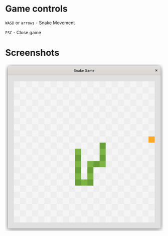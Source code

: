 # Game controls

`WASD` or `arrows` - Snake Movement

`ESC` - Close game

# Screenshots

<p style="text-align: center">
    <img src="images/screenshot_1.png">
</p>
